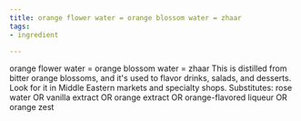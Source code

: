 ```yaml
---
title: orange flower water = orange blossom water = zhaar
tags:
- ingredient

---
```

orange flower water = orange blossom water = zhaar This is distilled from bitter orange blossoms, and it's used to flavor drinks, salads, and desserts. Look for it in Middle Eastern markets and specialty shops. Substitutes: rose water OR vanilla extract OR orange extract OR orange-flavored liqueur OR orange zest
